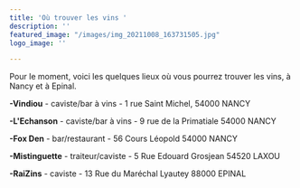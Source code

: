 ```yaml
---
title: 'Où trouver les vins '
description: ''
featured_image: "/images/img_20211008_163731505.jpg"
logo_image: ''

---
```

Pour le moment, voici les quelques lieux où vous pourrez trouver les vins, à Nancy et à Epinal.

**-Vindiou** - caviste/bar à vins - 1 rue Saint Michel, 54000 NANCY

**-L'Echanson** - caviste/bar à vins - 9 rue de la Primatiale 54000 NANCY

**-Fox Den** - bar/restaurant - 56 Cours Léopold 54000 NANCY

**-Mistinguette** - traiteur/caviste - 5 Rue Edouard Grosjean 54520 LAXOU

**-RaiZins** - caviste - 13 Rue du Maréchal Lyautey 88000 EPINAL